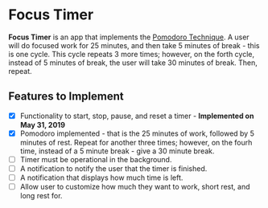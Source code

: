 # Focus Timer

**Focus Timer** is an app that implements the [Pomodoro Technique](https://en.wikipedia.org/wiki/Pomodoro_Technique).
A user will do focused work for 25 minutes, and then take 5 minutes of break - this is one cycle. This cycle repeats
3 more times; however, on the forth cycle, instead of 5 minutes of break, the user will
take 30 minutes of break. Then, repeat.

## Features to Implement

- [x] Functionality to start, stop, pause, and reset a timer - **Implemented on May 31, 2019**
- [x] Pomodoro implemented - that is the 25 minutes of work, followed by 5 minutes of rest. Repeat for another three times; however, on the fourh time, instead of a 5 minute break - give a 30 minute break.
- [ ] Timer must be operational in the background.
- [ ] A notification to notify the user that the timer is finished.
- [ ] A notification that displays how much time is left.
- [ ] Allow user to customize how much they want to work, short rest, and long rest for.

